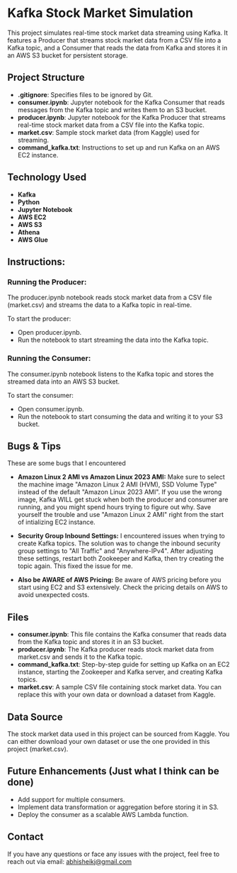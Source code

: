 # Kafka Stock Market Simulation

This project simulates real-time stock market data streaming using Kafka. It features a Producer that streams stock market data from a CSV file into a Kafka topic, and a Consumer that reads the data from Kafka and stores it in an AWS S3 bucket for persistent storage.

## Project Structure

- **.gitignore**: Specifies files to be ignored by Git.
- **consumer.ipynb**: Jupyter notebook for the Kafka Consumer that reads messages from the Kafka topic and writes them to an S3 bucket.
- **producer.ipynb**: Jupyter notebook for the Kafka Producer that streams real-time stock market data from a CSV file into the Kafka topic.
- **market.csv**: Sample stock market data (from Kaggle) used for streaming.
- **command_kafka.txt**: Instructions to set up and run Kafka on an AWS EC2 instance.

## Technology Used

- **Kafka**
- **Python**
- **Jupyter Notebook**
- **AWS EC2**
- **AWS S3**
- **Athena**
- **AWS Glue**

## Instructions:

### Running the Producer:

The producer.ipynb notebook reads stock market data from a CSV file (market.csv) and streams the data to a Kafka topic in real-time.

To start the producer:
- Open producer.ipynb.
- Run the notebook to start streaming the data into the Kafka topic.

### Running the Consumer:

The consumer.ipynb notebook listens to the Kafka topic and stores the streamed data into an AWS S3 bucket.

To start the consumer:
- Open consumer.ipynb.
- Run the notebook to start consuming the data and writing it to your S3 bucket.

## Bugs & Tips

These are some bugs that I encountered

- **Amazon Linux 2 AMI vs Amazon Linux 2023 AMI:**
Make sure to select the machine image "Amazon Linux 2 AMI (HVM), SSD Volume Type" instead of the default "Amazon Linux 2023 AMI". If you use the wrong image, Kafka WILL get stuck when both the producer and consumer are running, and you might spend hours trying to figure out why. Save yourself the trouble and use "Amazon Linux 2 AMI" right from the start of intializing EC2 instance.

- **Security Group Inbound Settings:**
I encountered issues when trying to create Kafka topics. The solution was to change the inbound security group settings to "All Traffic" and "Anywhere-IPv4". After adjusting these settings, restart both Zookeeper and Kafka, then try creating the topic again. This fixed the issue for me.

- **Also be AWARE of AWS Pricing:**
Be aware of AWS pricing before you start using EC2 and S3 extensively. Check the pricing details on AWS to avoid unexpected costs.

## Files
- **consumer.ipynb**: This file contains the Kafka consumer that reads data from the Kafka topic and stores it in an S3 bucket.
- **producer.ipynb**: The Kafka producer reads stock market data from market.csv and sends it to the Kafka topic.
- **command_kafka.txt**: Step-by-step guide for setting up Kafka on an EC2 instance, starting the Zookeeper and Kafka server, and creating Kafka topics.
- **market.csv**: A sample CSV file containing stock market data. You can replace this with your own data or download a dataset from Kaggle.

## Data Source

The stock market data used in this project can be sourced from Kaggle. You can either download your own dataset or use the one provided in this project (market.csv).

## Future Enhancements (Just what I think can be done)

- Add support for multiple consumers.
- Implement data transformation or aggregation before storing it in S3.
- Deploy the consumer as a scalable AWS Lambda function.

## Contact

If you have any questions or face any issues with the project, feel free to reach out via email: abhisheikj@gmail.com
